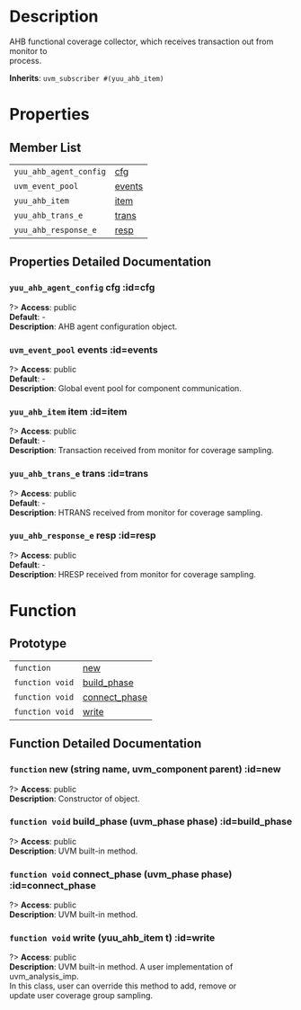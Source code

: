 # Description

AHB functional coverage collector, which receives transaction out from monitor to  
process.  

**Inherits**: ``uvm_subscriber #(yuu_ahb_item)``

# Properties

## Member List

| | |
| - | - |
| `yuu_ahb_agent_config` | [cfg](#cfg) |
| `uvm_event_pool` | [events](#events) |
| `yuu_ahb_item` | [item](#item) |
| `yuu_ahb_trans_e` | [trans](#trans) |
| `yuu_ahb_response_e` | [resp](#resp) |

## Properties Detailed Documentation

### `yuu_ahb_agent_config` cfg :id=cfg

?> **Access**: public  
**Default**: -  
**Description**: AHB agent configuration object.  


### `uvm_event_pool` events :id=events

?> **Access**: public  
**Default**: -  
**Description**: Global event pool for component communication.  


### `yuu_ahb_item` item :id=item

?> **Access**: public  
**Default**: -  
**Description**: Transaction received from monitor for coverage sampling.  


### `yuu_ahb_trans_e` trans :id=trans

?> **Access**: public  
**Default**: -  
**Description**: HTRANS received from monitor for coverage sampling.  


### `yuu_ahb_response_e` resp :id=resp

?> **Access**: public  
**Default**: -  
**Description**: HRESP received from monitor for coverage sampling.  


# Function

## Prototype

| | |
| - | - |
| `function` | [new](#new) |
| `function void` | [build_phase](#build_phase) |
| `function void` | [connect_phase](#connect_phase) |
| `function void` | [write](#write) |

## Function Detailed Documentation

### `function` new (string name, uvm_component parent) :id=new

?> **Access**: public  
**Description**: Constructor of object.  


### `function void` build_phase (uvm_phase phase) :id=build_phase

?> **Access**: public  
**Description**: UVM built-in method.  


### `function void` connect_phase (uvm_phase phase) :id=connect_phase

?> **Access**: public  
**Description**: UVM built-in method.  


### `function void` write (yuu_ahb_item t) :id=write

?> **Access**: public  
**Description**: UVM built-in method. A user implementation of uvm_analysis_imp.  
In this class, user can override this method to add, remove or  
update user coverage group sampling.  


